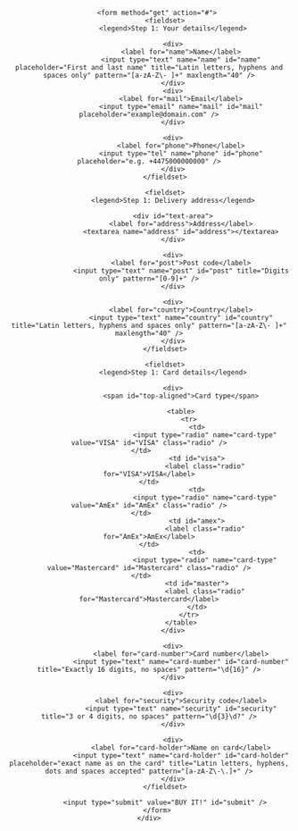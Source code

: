 <!DOCTYPE html>
<html xmlns="http://www.w3.org/1999/xhtml">

<head>
    <link href="style.css" rel="stylesheet" />
    <title>Styling an HTML Form</title>
    <meta charset="utf-8" />
</head>

<body>
<center>
    <div id="container">
	
        <form method="get" action="#">
            <fieldset>
                <legend>Step 1: Your details</legend>
				
                <div>
                    <label for="name">Name</label>
                    <input type="text" name="name" id="name" placeholder="First and last name" title="Latin letters, hyphens and spaces only" pattern="[a-zA-Z\- ]+" maxlength="40" />
                </div>
                <div>
                    <label for="mail">Email</label>
                    <input type="email" name="mail" id="mail" placeholder="example@domain.com" />
                </div>

                <div>
                    <label for="phone">Phone</label>
                    <input type="tel" name="phone" id="phone" placeholder="e.g. +4475000000000" />
                </div>
            </fieldset>
			
            <fieldset>
                <legend>Step 1: Delivery address</legend>

                <div id="text-area">
                    <label for="address">Address</label>
                    <textarea name="address" id="address"></textarea>
                </div>

                <div>
                    <label for="post">Post code</label>
                    <input type="text" name="post" id="post" title="Digits only" pattern="[0-9]+" />
                </div>

                <div>
                    <label for="country">Country</label>
                    <input type="text" name="country" id="country" title="Latin letters, hyphens and spaces only" pattern="[a-zA-Z\- ]+" maxlength="40" />
                </div>
            </fieldset>
			
            <fieldset>
                <legend>Step 1: Card details</legend>

                <div>
                    <span id="top-aligned">Card type</span>
                    
					<table>
                        <tr>
                            <td>
                                <input type="radio" name="card-type" value="VISA" id="VISA" class="radio" />
                            </td>                            
                            <td id="visa">
                                <label class="radio" for="VISA">VISA</label>
                            </td>                        
                            <td>
                                <input type="radio" name="card-type" value="AmEx" id="AmEx" class="radio" />
                            </td>                            
                            <td id="amex">
                                <label class="radio" for="AmEx">AmEx</label>
                            </td>                        
                            <td>
                                <input type="radio" name="card-type" value="Mastercard" id="Mastercard" class="radio" />
                            </td>                            
                            <td id="master">
                                <label class="radio" for="Mastercard">Mastercard</label>
                            </td>
                        </tr>
                    </table>
                </div>

                <div>
                    <label for="card-number">Card number</label>
                    <input type="text" name="card-number" id="card-number" title="Exactly 16 digits, no spaces" pattern="\d{16}" />
                </div>

                <div>
                    <label for="security">Security code</label>
                    <input type="text" name="security" id="security" title="3 or 4 digits, no spaces" pattern="\d{3}\d?" />
                </div>

                <div>
                    <label for="card-holder">Name on card</label>
                    <input type="text" name="card-holder" id="card-holder" placeholder="exact name as on the card" title="Latin letters, hyphens, dots and spaces accepted" pattern="[a-zA-Z\-\.]+" />
                </div>
            </fieldset>

            <input type="submit" value="BUY IT!" id="submit" />
        </form>
    </div>
</center>
</body>
</html>
